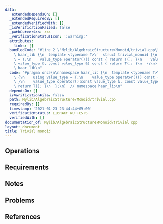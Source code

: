 ```yaml
---
data:
  _extendedDependsOn: []
  _extendedRequiredBy: []
  _extendedVerifiedWith: []
  _isVerificationFailed: false
  _pathExtension: cpp
  _verificationStatusIcon: ':warning:'
  attributes:
    links: []
  bundledCode: "#line 2 \"Mylib/AlgebraicStructure/Monoid/trivial.cpp\"\n\nnamespace\
    \ haar_lib {\n  template <typename T>\n  struct trivial_monoid {\n    using value_type\
    \ = T;\n    value_type operator()() const { return T(); }\n    value_type operator()(const\
    \ value_type &, const value_type &) const { return T(); }\n  };\n}  // namespace\
    \ haar_lib\n"
  code: "#pragma once\n\nnamespace haar_lib {\n  template <typename T>\n  struct trivial_monoid\
    \ {\n    using value_type = T;\n    value_type operator()() const { return T();\
    \ }\n    value_type operator()(const value_type &, const value_type &) const {\
    \ return T(); }\n  };\n}  // namespace haar_lib\n"
  dependsOn: []
  isVerificationFile: false
  path: Mylib/AlgebraicStructure/Monoid/trivial.cpp
  requiredBy: []
  timestamp: '2021-04-23 23:44:44+09:00'
  verificationStatus: LIBRARY_NO_TESTS
  verifiedWith: []
documentation_of: Mylib/AlgebraicStructure/Monoid/trivial.cpp
layout: document
title: Trivial monoid
---
```


## Operations

## Requirements

## Notes

## Problems

## References
